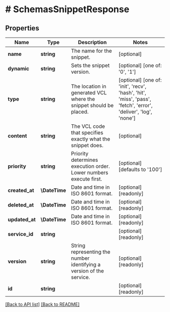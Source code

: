 # # SchemasSnippetResponse

## Properties

Name | Type | Description | Notes
------------ | ------------- | ------------- | -------------
**name** | **string** | The name for the snippet. | [optional] 
**dynamic** | **string** | Sets the snippet version. | [optional]  [one of: '0', '1']
**type** | **string** | The location in generated VCL where the snippet should be placed. | [optional]  [one of: 'init', 'recv', 'hash', 'hit', 'miss', 'pass', 'fetch', 'error', 'deliver', 'log', 'none']
**content** | **string** | The VCL code that specifies exactly what the snippet does. | [optional] 
**priority** | **string** | Priority determines execution order. Lower numbers execute first. | [optional]  [defaults to '100']
**created_at** | **\DateTime** | Date and time in ISO 8601 format. | [optional] [readonly] 
**deleted_at** | **\DateTime** | Date and time in ISO 8601 format. | [optional] [readonly] 
**updated_at** | **\DateTime** | Date and time in ISO 8601 format. | [optional] [readonly] 
**service_id** | **string** |  | [optional] [readonly] 
**version** | **string** | String representing the number identifying a version of the service. | [optional] [readonly] 
**id** | **string** |  | [optional] [readonly] 


[[Back to API list]](../../README.md#endpoints) [[Back to README]](../../README.md)
